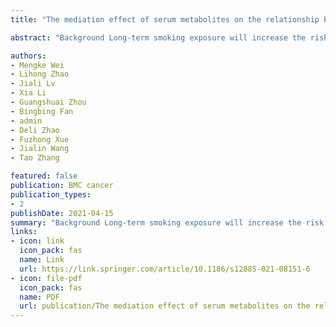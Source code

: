 ```yaml
---
title: "The mediation effect of serum metabolites on the relationship between long-term smoking exposure and esophageal squamous cell carcinoma"

abstract: "Background Long-term smoking exposure will increase the risk of esophageal squamous cell carcinoma (ESCC), whereas the mechanism is still unclear. We conducted a cross-sectional study to explore whether serum metabolites mediate the occurrence of ESCC caused by cigarette smoking. Methods Serum metabolic profiles and lifestyle information of 464 participants were analyzed. Multiple logistic regression was used to estimate adjusted odds ratios (ORs) and 95% confidence intervals (CIs) of smoking exposure to ESCC risk. High-dimensional mediation analysis and univariate mediation analysis were performed to screen potential intermediate metabolites of smoking exposure for ESCC. Results Ever smoking was associated with a 3.11-fold increase of ESCC risk (OR = 3.11, 95% CI 1.63–6.05), and for each …"

authors:
- Mengke Wei
- Lihong Zhao
- Jiali Lv
- Xia Li
- Guangshuai Zhou
- Bingbing Fan
- admin
- Deli Zhao
- Fuzhong Xue
- Jialin Wang
- Tao Zhang

featured: false
publication: BMC cancer
publication_types:
- 2
publishDate: 2021-04-15
summary: "Background Long-term smoking exposure will increase the risk of esophageal squamous cell carcinoma (ESCC), whereas the mechanism is still unclear. We conducted a cross-sectional study to explore whether serum metabolites mediate the occurrence of ESCC caused by cigarette smoking. Methods Serum metabolic profiles and lifestyle information of 464 participants were analyzed. Multiple logistic regression was used to estimate adjusted odds ratios (ORs) and 95% confidence intervals (CIs) of smoking exposure to ESCC risk. High-dimensional mediation analysis and univariate mediation analysis were performed to screen potential intermediate metabolites of smoking exposure for ESCC. Results Ever smoking was associated with a 3.11-fold increase of ESCC risk (OR = 3.11, 95% CI 1.63–6.05), and for each …"
links:
- icon: link
  icon_pack: fas
  name: Link
  url: https://link.springer.com/article/10.1186/s12885-021-08151-6
- icon: file-pdf
  icon_pack: fas
  name: PDF
  url: publication/The mediation effect of serum metabolites on the relationship between long-term smoking exposure and esophageal squamous cell carcinoma.pdf
---
```


